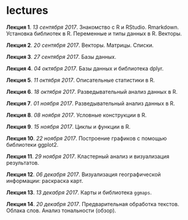 # lectures

**Лекция 1**. *13 сентября 2017*. Знакомство с R и RStudio. Rmarkdown. Установка библиотек в R. Переменные и типы данных в R. Векторы.

**Лекция 2**. *20 сентября 2017*. Векторы. Матрицы. Списки.

**Лекция 3**. *27 сентября 2017*. Базы данных.

**Лекция 4**. *04 октября 2017*. Базы данных и библиотека dplyr.

**Лекция 5**. *11 октября 2017*. Описательные статистики в R.

**Лекция 6**. *18 октября 2017*. Разведывательный анализ данных в R.

**Лекция 7**. *01 ноября 2017*. Разведывательный анализ данных в R.

**Лекция 8**. *08 ноября 2017*. Условные конструкции в R.

**Лекция 9**. *15 ноября 2017*. Циклы и функции в R.

**Лекция 10**. *22 ноября 2017*. Построение графиков с помощью библиотеки ggplot2.

**Лекция 11**. *29 ноября 2017*. Кластерный анализ и визуализация результатов.

**Лекция 12**. *06 декабря 2017*. Визуализация географической информации: раскраска карт. 

**Лекция 13**. *13 декабря 2017*. Карты и библиотека `ggmaps`. 

**Лекция 14**. *20 декабря 2017*. Предварительная обработка текстов. Облака слов. Анализ тональности (обзор). 